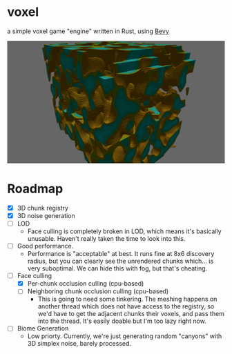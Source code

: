 # voxel

a simple voxel game "engine" written in Rust, using
[Bevy](https://bevyengine.org/)

![screenshot](https://github.com/therealnv6/voxel/blob/main/.assets/screenshot1.png)

# Roadmap

- [x] 3D chunk registry
- [x] 3D noise generation
- [ ] LOD
  - Face culling is completely broken in LOD, which means it's basically
    unusable. Haven't really taken the time to look into this.
- [ ] Good performance.
  - Performance is "acceptable" at best. It runs fine at 8x6 discovery radius,
    but you can clearly see the unrendered chunks which... is very suboptimal.
    We can hide this with fog, but that's cheating.
- [ ] Face culling
  - [x] Per-chunk occlusion culling (cpu-based)
  - [ ] Neighboring chunk occlusion culling (cpu-based)
    - This is going to need some tinkering. The meshing happens on another
      thread which does not have access to the registry, so we'd have to get the
      adjacent chunks their voxels, and pass them into the thread. It's easily
      doable but I'm too lazy right now.
- [ ] Biome Generation
  - Low priorty. Currently, we're just generating random "canyons" with 3D
    simplex noise, barely processed.
